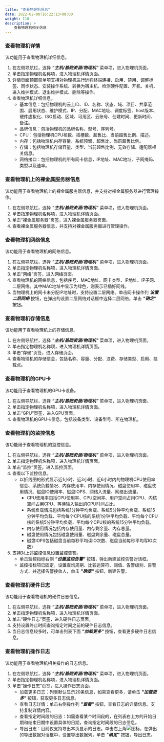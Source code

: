 ```yaml
---
title: "查看物理机信息"
date: 2022-02-08T16:22:13+08:00
weight: 110
description: >
    查看物理机相关信息
---
```


### 查看物理机详情

该功能用于查看物理机详细信息。

1. 在左侧导航栏，选择 **_"主机/基础资源/物理机"_** 菜单项，进入物理机页面。
2. 单击指定物理机名称项，进入物理机详情页面。
3. 详情页面顶部菜单项支持对物理机进行远程终端连接、启用、禁用、调整标签、同步状态、安装操作系统、转换为宿主机、检测硬件配置、开机、关机、进入维护模式、退出维护模式、删除等操作。
4. 查看物理机详细信息。
    - 基本信息：包括物理机的云上ID、ID、名称、状态、域、项目、共享范围、启用状态、维护模式、IP、分配、MAC地址、调度标签、host版本、硬件虚拟化、ISO启动、区域、可用区、云账号、创建时间、更新时间、备注。
    - 品牌信息：包括物理机的品牌名称、型号、序列号。
    - CPU：包括物理机CPU核数、插槽数、超售比、当前超售比例、描述。
    - 内存：包括物理机内存容量、系统预留、超售比、当前超售比例。
    - 存储：包括物理机存储容量、类型、当前超售比例、无效存储、适配器相关信息。
    - 网络接口：包括物理机的所有网卡信息，IP地址、MAC地址、子网掩码、类型以及速率。

### 查看物理机上的裸金属服务器信息

该功能用于查看物理机上的裸金属服务器信息，并支持对裸金属服务器进行管理操作。

1. 在左侧导航栏，选择 **_"主机/基础资源/物理机"_** 菜单项，进入物理机页面。
2. 单击指定物理机名称项，进入物理机详情页面。
3. 单击“裸金属服务器”页签，进入裸金属服务器页面。
4. 查看裸金属服务器信息，并支持对裸金属服务器进行管理操作。

### 查看物理机网络信息

该功能用于查看物理机的网络信息。

1. 在左侧导航栏，选择 **_"主机/基础资源/物理机"_** 菜单项，进入物理机页面。
2. 单击指定物理机名称项，进入物理机详情页面。
3. 单击“网络”页签，进入网络页面。
4. 查看物理机的网络信息，包括序号、MAC地址、网卡类型、IP地址、IP子网、二层网络。其中MAC地址中显示为绿色，则表示已插好网线。
5. 当物理机上的网卡未分配IP地址时，支持设置二层网络。单击网卡操作列 **_设置二层网络_** 按钮，在弹出的设置二层网络对话框中选择二层网络，单击 **_"确定"_** 按钮。

### 查看物理机存储信息

该功能用于查看物理机上的存储信息。

1. 在左侧导航栏，选择 **_"主机/基础资源/物理机"_** 菜单项，进入物理机页面。
2. 单击指定物理机名称项，进入物理机详情页面。
3. 单击“存储”页签，进入存储页面。
4. 查看物理机的存储信息，包括名称、容量、分配、浪费、存储类型、启用、挂载点。

### 查看物理机的GPU卡

该功能用于查看物理机的GPU卡设备。

1. 在左侧导航栏，选择 **_"主机/基础资源/物理机"_** 菜单项，进入物理机页面。
2. 单击指定物理机名称项，进入物理机详情页面。
3. 单击“GPU”页签，进入GPU页面。
4. 查看物理机的GPU卡信息，包括设备类型、设备型号、所在物理机。

### 查看物理机的监控信息

该功能用于查看物理机的监控信息。

1. 在左侧导航栏，选择 **_"主机/基础资源/物理机"_** 菜单项，进入物理机页面。
2. 单击指定物理机名称项，进入物理机详情页面。
3. 单击“监控”页签，进入监控页面。
4. 查看以下监控信息。
    - 以折线图的形式显示近1小时、近3小时、近6小时内的物理机CPU使用率信息、系统负载情况、内存使用率、内存使用情况、磁盘使用率、磁盘使用情况、磁盘IO使用率、磁盘IOPS、网络入流量、网络出流量。
        - CPU使用率包括CPU使用率、CPU空闲率、用户空间占用CPU、内核空间占用CPU、等待输入输出的CPU时间占比。
        - 系统负载情况包括系统1分钟平均负载、系统5分钟平均负载、系统15分钟平均负载、平均每个CPU核的系统1分钟平均负载、平均每个CPU核的系统5分钟平均负载、平均每个CPU核的系统15分钟平均负载。
        - 内存使用情况包括内存使用量、内存剩余量、内存总量。
        - 磁盘使用情况包括磁盘使用量、磁盘剩余量、磁盘总量。
        - 磁盘IOPS包括磁盘当前每秒平均读IO次数、磁盘当前每秒平均写IO次数）
5. 支持对上述监控信息设置监控告警。
    - 单击监控指标右侧 **_"设置监控告警"_** 按钮，弹出新建监控告警对话框。
    - 监控指标项已固定，设置查询周期、比较运算符、阈值、告警级别、告警方式、并选择告警接收人，单击 **_"确定"_** 按钮，新建告警。

### 查看物理机硬件日志

该功能用于查看物理机的硬件日志信息。

1. 在左侧导航栏，选择 **_"主机/基础资源/物理机"_** 菜单项，进入物理机页面。
2. 单击指定物理机名称项，进入物理机详情页面。
3. 单击“硬件日志”页签，进入硬件日志页面。
4. 支持设置终止时间查询指定时间之前的硬件日志信息。
5. 当日志信息较多时，可单击列表下面 **_"加载更多"_** 按钮，查看更多硬件日志信息。

### 查看物理机操作日志

该功能用于查看物理机相关操作的日志信息。

1. 在左侧导航栏，选择 **_"主机/基础资源/物理机"_** 菜单项，进入物理机页面。
2. 单击指定物理机名称项，进入物理机详情页面。
3. 单击“操作日志”页签，进入操作日志页面。
    - 加载更多日志：列表默认显示20条信息，如需查看更多，请单击 **_"加载更多"_** 按钮，获取更多日志信息。
    - 查看日志详情：单击右侧操作列 **_"查看"_** 按钮，查看日志的详情信息。支持复制详情内容。
    - 查看指定时间段的日志：如需查看某个时间段的，在列表右上方的开始日期和结束日期中设置具体的日期，查询指定时间段的日志信息。
    - 导出日志：目前仅支持导出本页显示的日志。单击右上角![](../../../../images/download.png)图标，在弹出的导出数据对话框中，设置导出数据列，单击 **_"确定"_** 按钮，导出日志。
